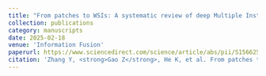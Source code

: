 ```yaml
---
title: "From patches to WSIs: A systematic review of deep Multiple Instance Learning in computational pathology"
collection: publications
category: manuscripts
date: 2025-02-18
venue: 'Information Fusion'
paperurl: https://www.sciencedirect.com/science/article/abs/pii/S1566253525001009
citation: 'Zhang Y, <strong>Gao Z</strong>, He K, et al. From patches to WSIs: A systematic review of deep Multiple Instance Learning in computational pathology[J]. Information Fusion, 2025: 103027.'
---
```

